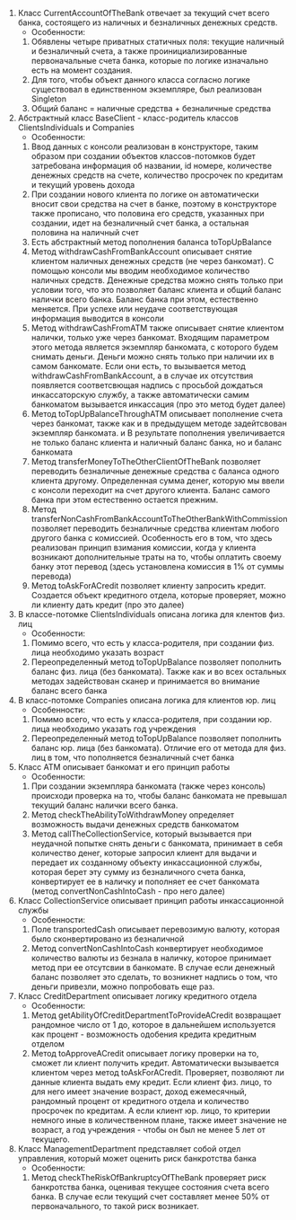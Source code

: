 1. Класс CurrentAccountOfTheBank отвечает за текущий счет всего банка, состоящего из наличных и безналичных денежных средств.
   - Особенности:
   1) Обявлены четыре приватных статичных поля: текущие наличный и безналичный счета, а также проинициализированные
первоначальные счета банка, которые по логике изначально есть на момент создания.
   2) Для того, чтобы объект данного класса согласно логике существовал в единственном экземпляре, был реализован Singleton
   3) Общий баланс = наличные средства + безналичные средства
2. Абстрактный класс BaseClient - класс-родитель классов ClientsIndividuals и Companies
   - Особенности:
   1) Ввод данных с консоли реализован в конструкторе, таким образом при создании объектов классов-потомков будет затребована
информация об названии, id номере, количестве денежных средств на счете, количество просрочек по кредитам и текущий уровень дохода
   2) При создании нового клиента по логике он автоматически вносит свои средства на счет в банке, поэтому 
в конструкторе также прописано, что половина его средств, указанных при создании, идет на безналичный счет банка,
а остальная половина на наличный счет
   3) Есть абстрактный метод пополнения баланса toTopUpBalance
   4) Метод withdrawCashFromBankAccount описывает снятие клиентом наличных денежных средств (не через банкомат).
С помощью консоли мы вводим необходимое количество наличных средств. Денежные средства можно снять только при условии того,
что это позволяет баланс клиента и общий баланс налички всего банка. Баланс банка при этом, естественно меняется.
При успехе или неудаче соответствующая информация выводится в консоли
   5) Метод withdrawCashFromATM также описывает снятие клиентом налички, только уже через банкомат. Входящим параметром этого метода 
является экземпляр банкомата, с которого будем снимать деньги. Деньги можно снять только при наличии их в самом банкомате.
Если они есть, то вызывается метод withdrawCashFromBankAccount, а в случае их отсутствия появляется соответсвющая надпись 
с просьбой дождаться инкассаторскую службу, а также автоматически самим банкоматом вызывается инкассация (про это метод будет далее)
   6) Метод toTopUpBalanceThroughATM описывает пополнение счета через банкомат, также как и в предыдущем методе задейтсвован
экземпляр банкомата. и В результате пополнения увеличивается не только баланс клиента и наличный баланс банка, но и баланс банкомата
   7) Метод transferMoneyToTheOtherClientOfTheBank позволяет переводить безналичные денежные средства с баланса одного клиента
другому. Определенная сумма денег, которую мы ввели с консоли переходит на счет другого клиента. Баланс самого банка при этом
естественно остается прежним.
   8) Метод transferNonCashFromBankAccountToTheOtherBankWithCommission позволяет переводить безналичные средства клиентам 
любого другого банка с комиссией. Особенность его в том, что здесь реализован принцип взимания комиссии, когда у клиента
возникают дополнительные траты на то, чтобы оплатить своему банку этот перевод (здесь установлена комиссия в 1% от суммы перевода)
   9) Метод toAskForACredit позволяет клиенту запросить кредит. Создается объект кредитного отдела, которые проверяет, можно 
ли клиенту дать кредит (про это далее)
3. В классе-потомке ClientsIndividuals описана логика для клентов физ. лиц
   - Особенности:
   1) Помимо всего, что есть у класса-родителя, при создании физ. лица необходимо указать возраст
   2) Переопределенный метод toTopUpBalance позволяет пополнить баланс физ. лица (без банкомата). Также как и во
всех остальных методах задействован сканер и принимается во внимание баланс всего банка
4. В класс-потомке Companies описана логика для клиентов юр. лиц
   - Особенности:
   1) Помимо всего, что есть у класса-родителя, при создании юр. лица необходимо указать год учреждения
   2) Переопределенный метод toTopUpBalance позволяет пополнить баланс юр. лица (без банкомата). Отличие его от метода для физ. лиц
в том, что пополняется безналичный счет банка
5. Класс ATM описывает банкомат и его принцип работы
   - Особенности:
   1) При создании экземпляра банкомата (также через консоль) происходи проверка на то, чтобы баланс банкомата не превышал
текущий баланс налички всего банка.
   2) Метод checkTheAbilityToWithdrawMoney определяет возможность выдачи денежных средств банкоматом
   3) Метод callTheCollectionService, который вызывается при неудачной попытке снять деньги с банкомата,
принимает в себя количество денег, которые запросил клиент для выдачи и передает их созданному объекту инкассационной службы,
которая берет эту сумму из безналичного счета банка, конвертирует ее в наличку и пополняет ее счет банкомата (метод convertNonCashIntoCash - 
про него далее)
6. Класс CollectionService описывает принцип работы инкассационной службы
   - Особенности:
   1) Поле transportedCash описывает перевозимую валюту, которая было сконвертировано из безналичной
   2) Метод convertNonCashIntoCash конвертирует необходимое количество валюты из безнала в наличку, которое принимает метод при ее отсутсвии 
в банкомате. В случае если денежный баланс позволяет это сделать, то возникнет надпись о том, что деньги привезли, можно попробовать
еще раз.
7. Класс CreditDepartment описывает логику кредитного отдела
   - Особенности:
   1) Метод getAbilityOfCreditDepartmentToProvideACredit возвращает рандомное число от 1 до, которое в дальнейшем
используется как процент - возможность одобения кредита кредитным отделом
   2) Метод toApproveACredit описывает логику проверки на то, сможет ли клиент получить кредит. Автоматически вызывается клиентом через
метод toAskForACredit. Проверяет, позволяют ли данные клиента выдать ему кредит. Если клиент физ. лицо, то для него имеет значение
возраст, доход ежемесячный, рандомный процент от кредитного отдела и количество просрочек по кредитам. А если 
клиент юр. лицо, то критерии немного иные в количественном плане, также имеет значение не возраст, а год учреждения - чтобы
он был не менее 5 лет от текущего.
8. Класс ManagementDepartment представляет собой отдел управления, который может оценить риск банкротства банка
   - Особенности:
   1) Метод checkTheRiskOfBankruptcyOfTheBank проверяет риск банкротства банка, оценивая текущее состояния счета всего банка.
В случае если текущий счет составляет менее 50% от первоначального, то такой риск возникает.
